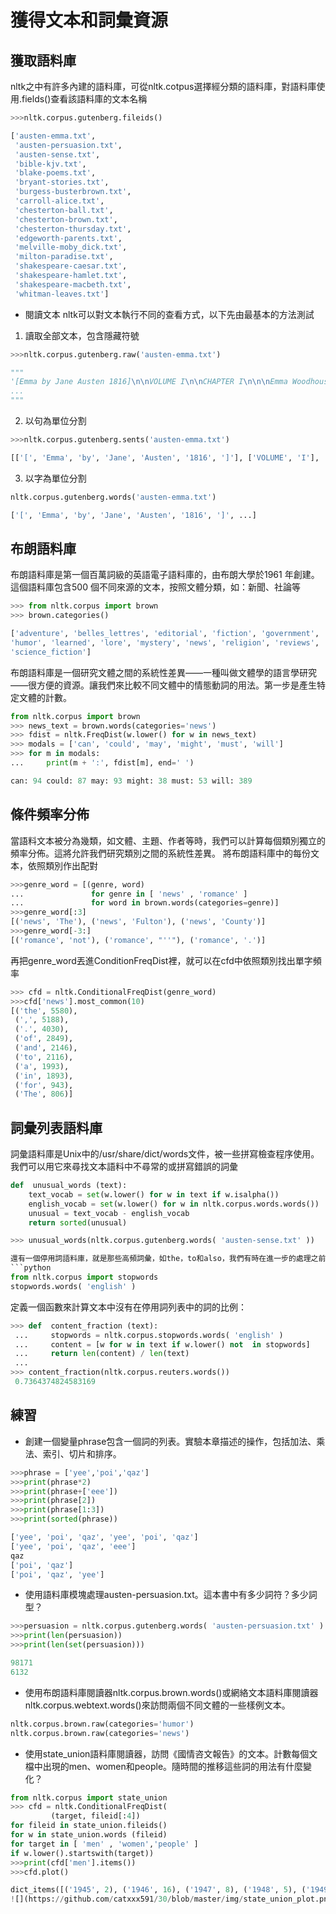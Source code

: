 獲得文本和詞彙資源
==
## 獲取語料庫
nltk之中有許多內建的語料庫，可從nltk.cotpus選擇經分類的語料庫，對語料庫使用.fields()查看該語料庫的文本名稱
```python
>>>nltk.corpus.gutenberg.fileids()

['austen-emma.txt',
 'austen-persuasion.txt',
 'austen-sense.txt',
 'bible-kjv.txt',
 'blake-poems.txt',
 'bryant-stories.txt',
 'burgess-busterbrown.txt',
 'carroll-alice.txt',
 'chesterton-ball.txt',
 'chesterton-brown.txt',
 'chesterton-thursday.txt',
 'edgeworth-parents.txt',
 'melville-moby_dick.txt',
 'milton-paradise.txt',
 'shakespeare-caesar.txt',
 'shakespeare-hamlet.txt',
 'shakespeare-macbeth.txt',
 'whitman-leaves.txt']
```

- 閱讀文本
nltk可以對文本執行不同的查看方式，以下先由最基本的方法測試
1. 讀取全部文本，包含隱藏符號
```python
>>>nltk.corpus.gutenberg.raw('austen-emma.txt')

"""
'[Emma by Jane Austen 1816]\n\nVOLUME I\n\nCHAPTER I\n\n\nEmma Woodhouse, 
...
"""
```
2. 以句為單位分割
```python
>>>nltk.corpus.gutenberg.sents('austen-emma.txt')

[['[', 'Emma', 'by', 'Jane', 'Austen', '1816', ']'], ['VOLUME', 'I'], ...]
```
3. 以字為單位分割
```python
nltk.corpus.gutenberg.words('austen-emma.txt')

['[', 'Emma', 'by', 'Jane', 'Austen', '1816', ']', ...]
```

## 布朗語料庫
布朗語料庫是第一個百萬詞級的英語電子語料庫的，由布朗大學於1961 年創建。這個語料庫包含500 個不同來源的文本，按照文體分類，如：新聞、社論等

```python
>>> from nltk.corpus import brown
>>> brown.categories()

['adventure', 'belles_lettres', 'editorial', 'fiction', 'government', 'hobbies',
'humor', 'learned', 'lore', 'mystery', 'news', 'religion', 'reviews', 'romance',
'science_fiction']
```
布朗語料庫是一個研究文體之間的系統性差異——一種叫做文體學的語言學研究——很方便的資源。讓我們來比較不同文體中的情態動詞的用法。第一步是產生特定文體的計數。
```python
from nltk.corpus import brown
>>> news_text = brown.words(categories='news')
>>> fdist = nltk.FreqDist(w.lower() for w in news_text)
>>> modals = ['can', 'could', 'may', 'might', 'must', 'will']
>>> for m in modals:
...     print(m + ':', fdist[m], end=' ')

can: 94 could: 87 may: 93 might: 38 must: 53 will: 389 
```
## 條件頻率分佈
當語料文本被分為幾類，如文體、主題、作者等時，我們可以計算每個類別獨立的頻率分佈。這將允許我們研究類別之間的系統性差異。
將布朗語料庫中的每份文本，依照類別作出配對
```python
>>>genre_word = [(genre, word) 
...               for genre in [ 'news' , 'romance' ] 
...               for word in brown.words(categories=genre)]
>>>genre_word[:3]
[('news', 'The'), ('news', 'Fulton'), ('news', 'County')]
>>>genre_word[-3:]
[('romance', 'not'), ('romance', "''"), ('romance', '.')]
```
再把genre_word丟進ConditionFreqDist裡，就可以在cfd中依照類別找出單字頻率
```python
>>> cfd = nltk.ConditionalFreqDist(genre_word)
>>>cfd['news'].most_common(10)
[('the', 5580),
 (',', 5188),
 ('.', 4030),
 ('of', 2849),
 ('and', 2146),
 ('to', 2116),
 ('a', 1993),
 ('in', 1893),
 ('for', 943),
 ('The', 806)]
 ```
## 詞彙列表語料庫
詞彙語料庫是Unix中的/usr/share/dict/words文件，被一些拼寫檢查程序使用。我們可以用它來尋找文本語料中不尋常的或拼寫錯誤的詞彙
```python
def  unusual_words (text):
    text_vocab = set(w.lower() for w in text if w.isalpha())
    english_vocab = set(w.lower() for w in nltk.corpus.words.words())
    unusual = text_vocab - english_vocab
    return sorted(unusual)

>>> unusual_words(nltk.corpus.gutenberg.words( 'austen-sense.txt' ))

還有一個停用詞語料庫，就是那些高頻詞彙，如the，to和also，我們有時在進一步的處理之前想要將它們從文檔中過濾。停用詞通常幾乎沒有什麼詞彙內容，而它們的出現會使區分文本變困難。
```python
from nltk.corpus import stopwords
stopwords.words( 'english' )
```
定義一個函數來計算文本中沒有在停用詞列表中的詞的比例：
```python
>>> def  content_fraction (text):
 ...     stopwords = nltk.corpus.stopwords.words( 'english' )
 ...     content = [w for w in text if w.lower() not  in stopwords]
 ...     return len(content) / len(text)
 ... 
>>> content_fraction(nltk.corpus.reuters.words())
 0.7364374824583169
```
## 練習
- 創建一個變量phrase包含一個詞的列表。實驗本章描述的操作，包括加法、乘法、索引、切片和排序。
```python
>>>phrase = ['yee','poi','qaz']
>>>print(phrase*2)
>>>print(phrase+['eee'])
>>>print(phrase[2])
>>>print(phrase[1:3])
>>>print(sorted(phrase))

['yee', 'poi', 'qaz', 'yee', 'poi', 'qaz']
['yee', 'poi', 'qaz', 'eee']
qaz
['poi', 'qaz']
['poi', 'qaz', 'yee']
```
- 使用語料庫模塊處理austen-persuasion.txt。這本書中有多少詞符？多少詞型？
```python
>>>persuasion = nltk.corpus.gutenberg.words( 'austen-persuasion.txt' )
>>>print(len(persuasion))
>>>print(len(set(persuasion)))

98171
6132
```
- 使用布朗語料庫閱讀器nltk.corpus.brown.words()或網絡文本語料庫閱讀器nltk.corpus.webtext.words()來訪問兩個不同文體的一些樣例文本。
```python
nltk.corpus.brown.raw(categories='humor')
nltk.corpus.brown.raw(categories='news')
```
- 使用state_union語料庫閱讀器，訪問《國情咨文報告》的文本。計數每個文檔中出現的men、women和people。隨時間的推移這些詞的用法有什麼變化？
```python
from nltk.corpus import state_union
>>> cfd = nltk.ConditionalFreqDist(
         (target, fileid[:4])  
for fileid in state_union.fileids()
for w in state_union.words (fileid)
for target in [ 'men' , 'women','people' ] 
if w.lower().startswith(target))
>>>print(cfd['men'].items())
>>>cfd.plot()

dict_items([('1945', 2), ('1946', 16), ('1947', 8), ('1948', 5), ('1949', 2), ('1950', 6), ('1951', 9), ('1953', 5)...]
![](https://github.com/catxxx591/30/blob/master/img/state_union_plot.png?raw=true)
```

